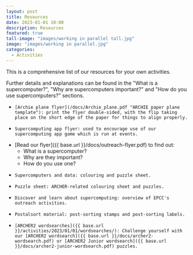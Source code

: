 ```yaml
---
layout: post
title: Resources
date: 2023-01-01 10:00
description: Resources
featured: true
tall-image: "images/working in parallel tall.jpg"
image: "images/working in parallel.jpg"
categories: 
  - Activities
---
```



This is a comprehensive list of our resources for your own activities.

Further details and explanations can be found in the "What is a supercomputer?", "Why are supercomputers important?" and "How do you use supercomputers?" sections.

-     [Archie plane flyer](/docs/Archie_plane.pdf "ARCHIE paper plane template"): print the flyer double-sided, with the flip taking place on the short edge of the paper for things to align properly. 
-     Supercomputing app flyer: used to encourage use of our supercomputing app game which is run at events.
-  [Read our flyer]({{ base.url }}/docs/outreach-flyer.pdf) to find out: 
    - What is a supercomputer? 
    - Why are they important?  
    - How do you use one? 
-     Supercomputers and data: colouring and puzzle sheet.
-     Puzzle sheet: ARCHER-related colouring sheet and puzzles.
-     Discover and learn about supercomputing: overview of EPCC's outreach activities.
-     Postalsort material: post-sorting stamps and post-sorting labels.
-     [ARCHER2 wordsearches]({{ base.url }}/activities/2023/01/01/wordsearches/): Challenge yourself with our [ARCHER2 wordsearch]({{ base.url }}/docs/archer2-wordsearch.pdf) or [ARCHER2 Junior wordsearch]({{ base.url }}/docs/archer2-junior-wordsearch.pdf) puzzles.
